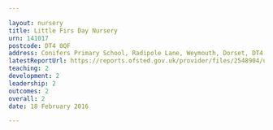 ```yaml
---

layout: nursery
title: Little Firs Day Nursery
urn: 141017
postcode: DT4 0QF
address: Conifers Primary School, Radipole Lane, Weymouth, Dorset, DT4 0QF
latestReportUrl: https://reports.ofsted.gov.uk/provider/files/2548904/urn/141017.pdf
teaching: 2
development: 2
leadership: 2
outcomes: 2
overall: 2
date: 18 February 2016

---
```

